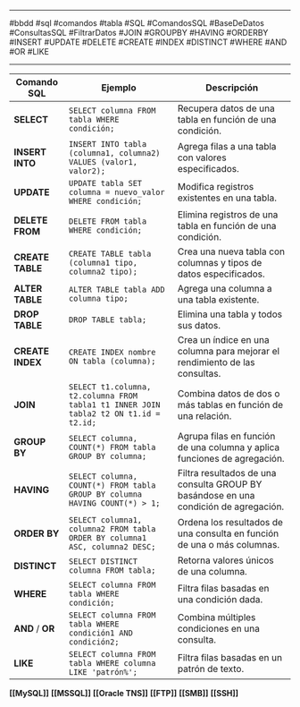 
---

#bbdd #sql #comandos #tabla #SQL #ComandosSQL #BaseDeDatos #ConsultasSQL #FiltrarDatos #JOIN #GROUPBY #HAVING #ORDERBY #INSERT #UPDATE #DELETE #CREATE #INDEX #DISTINCT #WHERE #AND #OR #LIKE
  
---

| Comando SQL      | Ejemplo                                                                               | Descripción                                                                          |
| ---------------- | ------------------------------------------------------------------------------------- | ------------------------------------------------------------------------------------ |
| **SELECT**       | `SELECT columna FROM tabla WHERE condición;`                                          | Recupera datos de una tabla en función de una condición.                             |
| **INSERT INTO**  | `INSERT INTO tabla (columna1, columna2) VALUES (valor1, valor2);`                     | Agrega filas a una tabla con valores especificados.                                  |
| **UPDATE**       | `UPDATE tabla SET columna = nuevo_valor WHERE condición;`                             | Modifica registros existentes en una tabla.                                          |
| **DELETE FROM**  | `DELETE FROM tabla WHERE condición;`                                                  | Elimina registros de una tabla en función de una condición.                          |
| **CREATE TABLE** | `CREATE TABLE tabla (columna1 tipo, columna2 tipo);`                                  | Crea una nueva tabla con columnas y tipos de datos especificados.                    |
| **ALTER TABLE**  | `ALTER TABLE tabla ADD columna tipo;`                                                 | Agrega una columna a una tabla existente.                                            |
| **DROP TABLE**   | `DROP TABLE tabla;`                                                                   | Elimina una tabla y todos sus datos.                                                 |
| **CREATE INDEX** | `CREATE INDEX nombre ON tabla (columna);`                                             | Crea un índice en una columna para mejorar el rendimiento de las consultas.          |
| **JOIN**         | `SELECT t1.columna, t2.columna FROM tabla1 t1 INNER JOIN tabla2 t2 ON t1.id = t2.id;` | Combina datos de dos o más tablas en función de una relación.                        |
| **GROUP BY**     | `SELECT columna, COUNT(*) FROM tabla GROUP BY columna;`                               | Agrupa filas en función de una columna y aplica funciones de agregación.             |
| **HAVING**       | `SELECT columna, COUNT(*) FROM tabla GROUP BY columna HAVING COUNT(*) > 1;`           | Filtra resultados de una consulta GROUP BY basándose en una condición de agregación. |
| **ORDER BY**     | `SELECT columna1, columna2 FROM tabla ORDER BY columna1 ASC, columna2 DESC;`          | Ordena los resultados de una consulta en función de una o más columnas.              |
| **DISTINCT**     | `SELECT DISTINCT columna FROM tabla;`                                                 | Retorna valores únicos de una columna.                                               |
| **WHERE**        | `SELECT columna FROM tabla WHERE condición;`                                          | Filtra filas basadas en una condición dada.                                          |
| **AND** / **OR** | `SELECT columna FROM tabla WHERE condición1 AND condición2;`                          | Combina múltiples condiciones en una consulta.                                       |
| **LIKE**         | `SELECT columna FROM tabla WHERE columna LIKE 'patrón%';`                             | Filtra filas basadas en un patrón de texto.                                          |

 **[[MySQL]]**
 **[[MSSQL]]** 
 **[[Oracle TNS]]**
 **[[FTP]]**
 **[[SMB]]**
 **[[SSH]]**